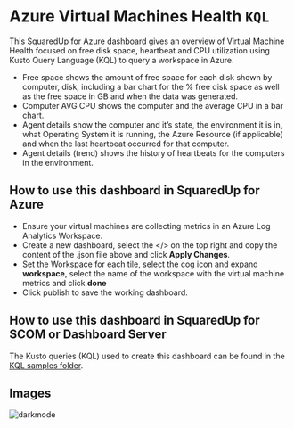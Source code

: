 # Azure Virtual Machines Health `KQL`

This SquaredUp for Azure dashboard gives an overview of Virtual Machine Health focused on free disk space, heartbeat and CPU utilization using Kusto Query Language (KQL) to query a workspace in Azure.

-	Free space shows the amount of free space for each disk shown by computer, disk, including a bar chart for the % free disk space as well as the free space in GB and when the data was generated.
-	Computer AVG CPU shows the computer and the average CPU in a bar chart.
-	Agent details show the computer and it’s state, the environment it is in, what Operating System it is running, the Azure Resource (if applicable) and when the last heartbeat occurred for that computer. 
-	Agent details (trend) shows the history of heartbeats for the computers in the environment. 

## How to use this dashboard in SquaredUp for Azure
- Ensure your virtual machines are collecting metrics in an Azure Log Analytics Workspace.
- Create a new dashboard, select the </> on the top right and copy the content of the .json file above and click **Apply Changes**.
- Set the Workspace for each tile, select the cog icon and expand **workspace**, select the name of the workspace with the virtual machine metrics and click **done**
- Click publish to save the working dashboard.

## How to use this dashboard in SquaredUp for SCOM or Dashboard Server
The Kusto queries (KQL) used to create this dashboard can be found in the [KQL samples folder](https://github.com/squaredup/samples/tree/master/kql).

## Images
![darkmode](https://user-images.githubusercontent.com/18680913/123941452-12df2a80-d992-11eb-878f-0aa5bed3e09f.png)
